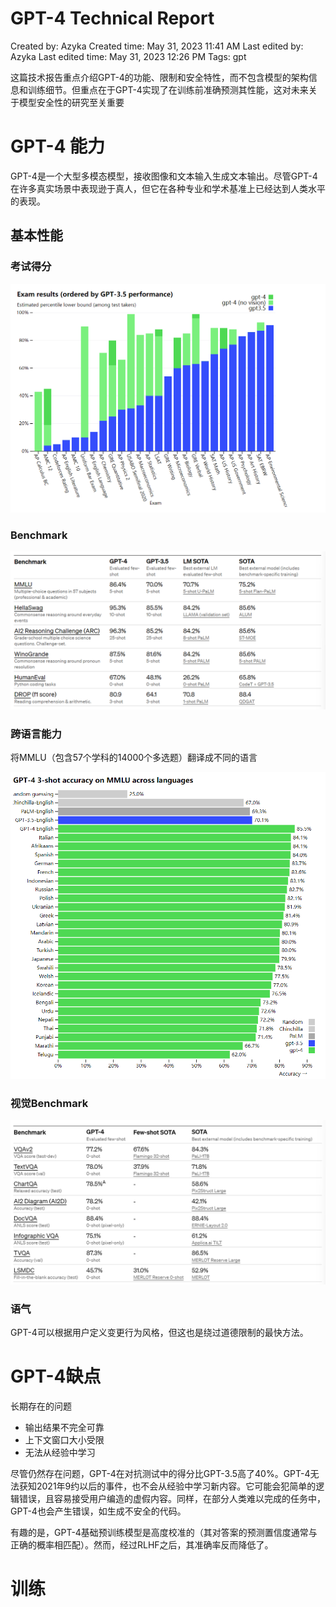 # GPT-4 Technical Report

Created by: Azyka
Created time: May 31, 2023 11:41 AM
Last edited by: Azyka
Last edited time: May 31, 2023 12:26 PM
Tags: gpt

这篇技术报告重点介绍GPT-4的功能、限制和安全特性，而不包含模型的架构信息和训练细节。但重点在于GPT-4实现了在训练前准确预测其性能，这对未来关于模型安全性的研究至关重要

# GPT-4 能力

GPT-4是一个大型多模态模型，接收图像和文本输入生成文本输出。尽管GPT-4在许多真实场景中表现逊于真人，但它在各种专业和学术基准上已经达到人类水平的表现。

## 基本性能

### 考试得分

![Untitled](GPT-4%20Technical%20Report%20519e3cf3cf6649479b2898d909efe525/Untitled.png)

### Benchmark

![Untitled](GPT-4%20Technical%20Report%20519e3cf3cf6649479b2898d909efe525/Untitled%201.png)

### 跨语言能力

将MMLU（包含57个学科的14000个多选题）翻译成不同的语言

![Untitled](GPT-4%20Technical%20Report%20519e3cf3cf6649479b2898d909efe525/Untitled%202.png)

### 视觉Benchmark

![Untitled](GPT-4%20Technical%20Report%20519e3cf3cf6649479b2898d909efe525/Untitled%203.png)

### 语气

GPT-4可以根据用户定义变更行为风格，但这也是绕过道德限制的最快方法。

# GPT-4缺点

长期存在的问题

- 输出结果不完全可靠
- 上下文窗口大小受限
- 无法从经验中学习

尽管仍然存在问题，GPT-4在对抗测试中的得分比GPT-3.5高了40%。GPT-4无法获知2021年9约以后的事件，也不会从经验中学习新内容。它可能会犯简单的逻辑错误，且容易接受用户编造的虚假内容。同样，在部分人类难以完成的任务中，GPT-4也会产生错误，如生成不安全的代码。

有趣的是，GPT-4基础预训练模型是高度校准的（其对答案的预测置信度通常与正确的概率相匹配）。然而，经过RLHF之后，其准确率反而降低了。

# 训练